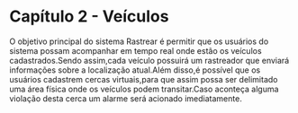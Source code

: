 # Capítulo 2 - Veículos

O objetivo principal do sistema Rastrear é permitir que os usuários do sistema possam acompanhar em tempo real onde estão os veículos cadastrados.Sendo assim,cada veículo possuirá um rastreador que enviará informações sobre a localização atual.Além disso,é possível que os usuários cadastrem cercas virtuais,para que assim possa ser delimitado uma área física onde os veículos podem transitar.Caso aconteça alguma violação desta cerca um alarme será acionado imediatamente.

